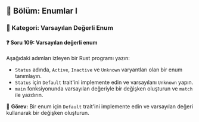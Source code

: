 ## 📘 Bölüm: Enumlar I  
### 🔹 Kategori: Varsayılan Değerli Enum  
#### ❓ Soru 109: Varsayılan değerli enum

Aşağıdaki adımları izleyen bir Rust programı yazın:

- `Status` adında, `Active`, `Inactive` ve `Unknown` varyantları olan bir enum tanımlayın.
- `Status` için `Default` trait'ini implemente edin ve varsayılanı `Unknown` yapın.
- `main` fonksiyonunda varsayılan değeriyle bir değişken oluşturun ve `match` ile yazdırın.

🔧 **Görev:** Bir enum için `Default` trait'ini implemente edin ve varsayılan değeri kullanarak bir değişken oluşturun.
